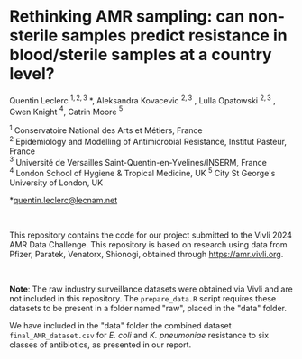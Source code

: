 # Rethinking AMR sampling: can non-sterile samples predict resistance in blood/sterile samples at a country level?

Quentin Leclerc $^{1,2,3}$ *, Aleksandra Kovacevic $^{2,3}$ , Lulla Opatowski $^{2,3}$ , Gwen Knight $^{4}$, Catrin Moore $^{5}$

$^{1}$ Conservatoire National des Arts et Métiers, France  
$^{2}$ Epidemiology and Modelling of Antimicrobial Resistance, Institut Pasteur, France  
$^{3}$ Université de Versailles Saint-Quentin-en-Yvelines/INSERM, France  
$^{4}$ London School of Hygiene & Tropical Medicine, UK 
$^{5}$ City St George's University of London, UK

*quentin.leclerc@lecnam.net

<br/>

This repository contains the code for our project submitted to the Vivli 2024 AMR Data Challenge.
This repository is based on research using data from Pfizer, Paratek, Venatorx, Shionogi, obtained through https://amr.vivli.org. 

<br/>

**Note**: The raw industry surveillance datasets were obtained via Vivli and are not included in this repository. The `prepare_data.R` script requires these datasets to be present in a folder named "raw", placed in the "data" folder.

We have included in the "data" folder the combined dataset `final_AMR_dataset.csv` for *E. coli* and *K. pneumoniae* resistance to six classes of antibiotics, as presented in our report.
